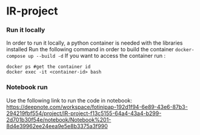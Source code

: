 # IR-project

### Run it locally
In order to run it locally, a python container is needed with the libraries installed
Run the following command in order to build the container
```docker-compose up --build -d```
If you want to access the container run :
``` 
docker ps #get the container id
docker exec -it <container-id> bash 
```

### Notebook run
Use the following link to run the code in notebook:
https://deepnote.com/workspace/fotinipap-192d1f94-6e89-43e6-87b3-294219fbf554/project/IR-project-f13c5155-64a4-43a4-b299-2d701b30f54e/notebook/Notebook%201-8d4e39962ee24eea9e5e8b3375a3f990